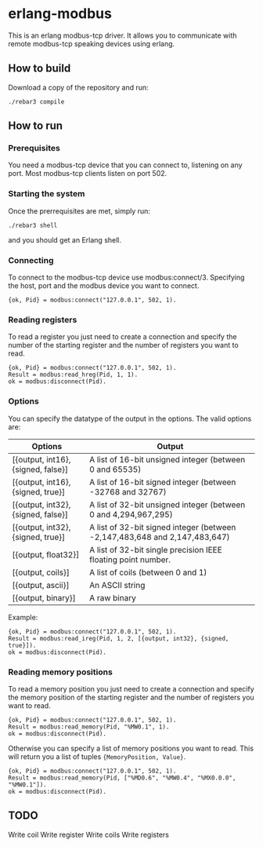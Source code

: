 erlang-modbus
========================================

This is an erlang modbus-tcp driver.  It allows you to communicate with remote modbus-tcp speaking devices using erlang.

How to build
------------

Download a copy of the repository and run:

```
./rebar3 compile
```

How to run
----------

### Prerequisites ###

You need a modbus-tcp device that you can connect to, listening on any port. Most modbus-tcp clients listen on port 502.

### Starting the system ###

Once the prerrequisites are met, simply run:

```
./rebar3 shell
```

and you should get an Erlang shell.

### Connecting ###

To connect to the modbus-tcp device use modbus:connect/3. Specifying the host, port and the modbus device you want to connect.

```
{ok, Pid} = modbus:connect("127.0.0.1", 502, 1).
```
 
### Reading registers ###

To read a register you just need to create a connection and specify the number of the starting register and the number of registers you want to read.

```
{ok, Pid} = modbus:connect("127.0.0.1", 502, 1).
Result = modbus:read_hreg(Pid, 1, 1).
ok = modbus:disconnect(Pid).
```

### Options ###

You can specify the datatype of the output in the options. The valid options are:

|Options|Output|
|-------|------|
|[{output, int16}, {signed, false}]| A list of 16-bit unsigned integer (between 0 and 65535)|
|[{output, int16}, {signed, true}]| A list of 16-bit signed integer (between -32768 and 32767)|
|[{output, int32}, {signed, false}]| A list of 32-bit unsigned integer (between 0 and 4,294,967,295)|
|[{output, int32}, {signed, true}]| A list of 32-bit signed integer (between -2,147,483,648 and 2,147,483,647)|
|[{output, float32}]| A list of 32-bit single precision IEEE floating point number.|
|[{output, coils}]| A list of coils (between 0 and 1)|
|[{output, ascii}]| An ASCII string|
|[{output, binary}]| A raw binary|

Example:
```
{ok, Pid} = modbus:connect("127.0.0.1", 502, 1).
Result = modbus:read_ireg(Pid, 1, 2, [{output, int32}, {signed, true}]).
ok = modbus:disconnect(Pid).
```

### Reading memory positions ###

To read a memory position you just need to create a connection and specify the memory position of the starting register and the number of registers you want to read.

```
{ok, Pid} = modbus:connect("127.0.0.1", 502, 1).
Result = modbus:read_memory(Pid, "%MW0.1", 1).
ok = modbus:disconnect(Pid).
```

Otherwise you can specify a list of  memory positions you want to read. This will return you a list of tuples `{MemoryPosition, Value}`.

```
{ok, Pid} = modbus:connect("127.0.0.1", 502, 1).
Result = modbus:read_memory(Pid, ["%MD0.6", "%MW0.4", "%MX0.0.0", "%MW0.1"]).
ok = modbus:disconnect(Pid).
```

TODO
------------

Write coil
Write register
Write coils
Write registers